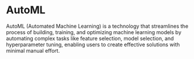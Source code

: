 # AutoML
AutoML (Automated Machine Learning) is a technology that streamlines the process of building, training, and optimizing machine learning models by automating complex tasks like feature selection, model selection, and hyperparameter tuning, enabling users to create effective solutions with minimal manual effort.
